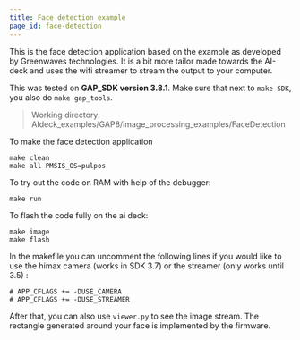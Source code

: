 ```yaml
---
title: Face detection example
page_id: face-detection
---
```


This is the face detection application based on the example as developed by Greenwaves technologies. It is a bit more tailor made towards the AI-deck and uses the wifi streamer to stream the output to your computer. 

This was tested on **GAP_SDK version 3.8.1**. Make sure that next to `make SDK`, you also do `make gap_tools`.

> Working directory: AIdeck_examples/GAP8/image_processing_examples/FaceDetection

To make the face detection application

    make clean
    make all PMSIS_OS=pulpos

To try out the code on RAM with help of the debugger:

    make run

To flash the code fully on the ai deck:

    make image
    make flash
    

In the makefile you can uncomment the following lines if you would like to use the himax camera (works in SDK 3.7) or the streamer (only works until 3.5) :

    # APP_CFLAGS += -DUSE_CAMERA
    # APP_CFLAGS += -DUSE_STREAMER 

After that, you can also use `viewer.py` to see the image stream. The rectangle generated around your face is implemented by the firmware.
